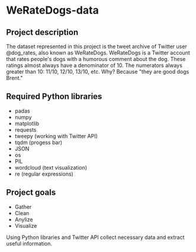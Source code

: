 # WeRateDogs-data
## Project description
  The dataset represented in this project is the tweet archive of Twitter 
user @dog_rates, also known as WeRateDogs. 
  WeRateDogs is a Twitter account that rates people's dogs with a humorous 
comment about the dog. These ratings almost always have a denominator of 10. 
The numerators always greater than 10: 11/10, 12/10, 13/10, etc. Why? 
Because "they are good dogs Brent."

## Required Python libraries

 - padas
 - numpy
 - matplotlib
 - requests
 - tweepy (working with Twitter API)
 - tqdm (progess bar)
 - JSON
 - os
 - PIL
 - wordcloud (text visualization)
 - re (regular expressions)
 
 ## Project goals
 - Gather
 - Clean
 - Anylize
 - Visualize
 
 Using Python libraries and Twitter API collect necessary data and extract useful information.
 

